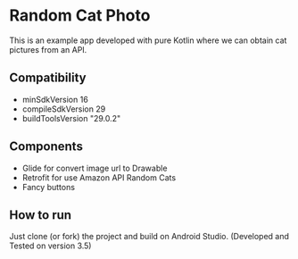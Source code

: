 # Random Cat Photo

This is an example app developed with pure Kotlin where we can obtain cat pictures from an API.

## Compatibility
- minSdkVersion 16
- compileSdkVersion 29
- buildToolsVersion "29.0.2"

## Components
- Glide for convert image url to Drawable
- Retrofit for use Amazon API Random Cats
- Fancy buttons

## How to run
Just clone (or fork) the project and build on Android Studio. (Developed and Tested on version 3.5)